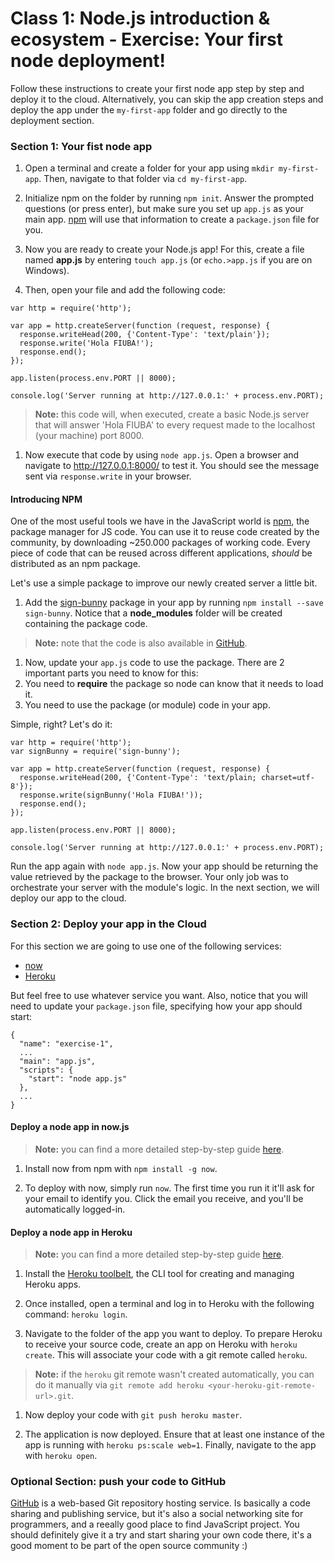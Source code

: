 # Class 1: Node.js introduction & ecosystem - Exercise: Your first node deployment!

Follow these instructions to create your first node app step by step and deploy it to the cloud.
Alternatively, you can skip the app creation steps and deploy the app under the `my-first-app` folder and go directly to the deployment section.

### Section 1: Your fist node app

1. Open a terminal and create a folder for your app using `mkdir my-first-app`. Then, navigate to that folder via `cd my-first-app`.

1. Initialize npm on the folder by running `npm init`. Answer the prompted questions (or press enter), but make sure you set up `app.js` as your main app. [npm](https://docs.npmjs.com/cli/init) will use that information to create a `package.json` file for you.

1. Now you are ready to create your Node.js app! For this, create a file named **app.js** by entering `touch app.js` (or `echo.>app.js` if you are on Windows).

1. Then, open your file and add the following code:

```
var http = require('http');

var app = http.createServer(function (request, response) {
  response.writeHead(200, {'Content-Type': 'text/plain'});
  response.write('Hola FIUBA!');
  response.end();
});

app.listen(process.env.PORT || 8000);

console.log('Server running at http://127.0.0.1:' + process.env.PORT);
```

> **Note:** this code will, when executed, create a basic Node.js server that will answer 'Hola FIUBA' to every request made to the localhost (your machine) port 8000.

1. Now execute that code by using `node app.js`. Open a browser and navigate to http://127.0.0.1:8000/ to test it. You should see the message sent via `response.write` in your browser.

#### Introducing NPM

One of the most useful tools we have in the JavaScript world is [npm](https://www.npmjs.com/), the package manager for JS code. You can use it to reuse code created by the community, by downloading ~250.000 packages of working code. Every piece of code that can be reused across different applications, *should* be distributed as an npm package.

Let's use a simple package to improve our newly created server a little bit.

1. Add the [sign-bunny]() package in your app by running `npm install --save sign-bunny`. Notice that a **node_modules** folder will be created containing the package code.

> **Note:** note that the code is also available in [GitHub](https://github.com/ryanbahniuk/sign-bunny).

1. Now, update your `app.js` code to use the package. There are 2 important parts you need to know for this:
  1. You need to **require** the package so node can know that it needs to load it.
  2. You need to use the package (or module) code in your app.

Simple, right? Let's do it:

```
var http = require('http');
var signBunny = require('sign-bunny');

var app = http.createServer(function (request, response) {
  response.writeHead(200, {'Content-Type': 'text/plain; charset=utf-8'});
  response.write(signBunny('Hola FIUBA!'));
  response.end();
});

app.listen(process.env.PORT || 8000);

console.log('Server running at http://127.0.0.1:' + process.env.PORT);
```

Run the app again with `node app.js`. Now your app should be returning the value retrieved by the package to the browser. Your only job was to orchestrate your server with the module's logic. In the next section, we will deploy our app to the cloud.

### Section 2: Deploy your app in the Cloud

For this section we are going to use one of the following services:

* [now]()
* [Heroku](https://www.heroku.com/)

But feel free to use whatever service you want. Also, notice that you will need to update your `package.json` file, specifying how your app should start:

```
{
  "name": "exercise-1",
  ...
  "main": "app.js",
  "scripts": {
    "start": "node app.js"
  },
  ...
}
```


#### Deploy a node app in now.js

> **Note:** you can find a more detailed step-by-step guide [here](https://zeit.co/now#get-started).

1. Install now from npm with `npm install -g now`.

1. To deploy with now, simply run `now`. The first time you run it it'll ask for your email to identify you.
Click the email you receive, and you'll be automatically logged-in.

#### Deploy a node app in Heroku

> **Note:** you can find a more detailed step-by-step guide [here](https://devcenter.heroku.com/articles/getting-started-with-nodejs).

1. Install the [Heroku toolbelt](https://toolbelt.heroku.com/), the CLI tool for creating and managing Heroku apps.

1. Once installed, open a terminal and log in to Heroku with the following command: `heroku login`.

1. Navigate to the folder of the app you want to deploy. To prepare Heroku to receive your source code, create an app on Heroku with `heroku create`. This will associate your code with a git remote called `heroku`.

>**Note:** if the `heroku` git remote wasn't created automatically, you can do it manually via `git remote add heroku <your-heroku-git-remote-url>.git`.

1. Now deploy your code with `git push heroku master`.

1. The application is now deployed. Ensure that at least one instance of the app is running with `heroku ps:scale web=1`. Finally, navigate to the app with `heroku open`.

### Optional Section: push your code to GitHub

[GitHub](https://github.com/) is a web-based Git repository hosting service. Is basically a code sharing and publishing service, but it's also a social networking site for programmers, and a reeally good place to find JavaScript project. You should definitely give it a try and start sharing your own code there, it's a good moment to be part of the open source community :)
